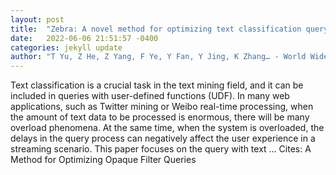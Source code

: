 ```yaml
---
layout: post
title:  "Zebra: A novel method for optimizing text classification query in overload scenario"
date:   2022-06-06 21:51:57 -0400
categories: jekyll update
author: "T Yu, Z He, Z Yang, F Ye, Y Fan, Y Jing, K Zhang… - World Wide Web, 2022"
---
```

Text classification is a crucial task in the text mining field, and it can be included in queries with user-defined functions (UDF). In many web applications, such as Twitter mining or Weibo real-time processing, when the amount of text data to be processed is enormous, there will be many overload phenomena. At the same time, when the system is overloaded, the delays in the query process can negatively affect the user experience in a streaming scenario. This paper focuses on the query with text …
Cites: ‪A Method for Optimizing Opaque Filter Queries‬  